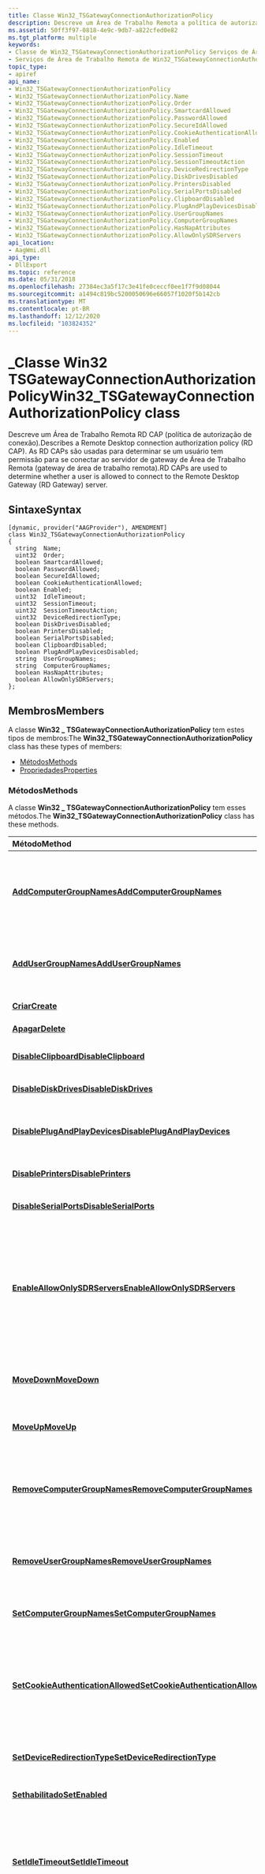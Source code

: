 ```yaml
---
title: Classe Win32_TSGatewayConnectionAuthorizationPolicy
description: Descreve um Área de Trabalho Remota a política de autorização de conexão (RD \ 160; CAP). RD \ 160; As CAPs são usadas para determinar se um usuário tem permissão para se conectar ao servidor de gateway de Área de Trabalho Remota (gateway de área de trabalho remota).
ms.assetid: 50ff3f97-0818-4e9c-9db7-a822cfed0e82
ms.tgt_platform: multiple
keywords:
- Classe de Win32_TSGatewayConnectionAuthorizationPolicy Serviços de Área de Trabalho Remota
- Serviços de Área de Trabalho Remota de Win32_TSGatewayConnectionAuthorizationPolicy classe, descrita
topic_type:
- apiref
api_name:
- Win32_TSGatewayConnectionAuthorizationPolicy
- Win32_TSGatewayConnectionAuthorizationPolicy.Name
- Win32_TSGatewayConnectionAuthorizationPolicy.Order
- Win32_TSGatewayConnectionAuthorizationPolicy.SmartcardAllowed
- Win32_TSGatewayConnectionAuthorizationPolicy.PasswordAllowed
- Win32_TSGatewayConnectionAuthorizationPolicy.SecureIdAllowed
- Win32_TSGatewayConnectionAuthorizationPolicy.CookieAuthenticationAllowed
- Win32_TSGatewayConnectionAuthorizationPolicy.Enabled
- Win32_TSGatewayConnectionAuthorizationPolicy.IdleTimeout
- Win32_TSGatewayConnectionAuthorizationPolicy.SessionTimeout
- Win32_TSGatewayConnectionAuthorizationPolicy.SessionTimeoutAction
- Win32_TSGatewayConnectionAuthorizationPolicy.DeviceRedirectionType
- Win32_TSGatewayConnectionAuthorizationPolicy.DiskDrivesDisabled
- Win32_TSGatewayConnectionAuthorizationPolicy.PrintersDisabled
- Win32_TSGatewayConnectionAuthorizationPolicy.SerialPortsDisabled
- Win32_TSGatewayConnectionAuthorizationPolicy.ClipboardDisabled
- Win32_TSGatewayConnectionAuthorizationPolicy.PlugAndPlayDevicesDisabled
- Win32_TSGatewayConnectionAuthorizationPolicy.UserGroupNames
- Win32_TSGatewayConnectionAuthorizationPolicy.ComputerGroupNames
- Win32_TSGatewayConnectionAuthorizationPolicy.HasNapAttributes
- Win32_TSGatewayConnectionAuthorizationPolicy.AllowOnlySDRServers
api_location:
- AagWmi.dll
api_type:
- DllExport
ms.topic: reference
ms.date: 05/31/2018
ms.openlocfilehash: 27384ec3a5f17c3e41fe0ceccf0ee1f7f9d08044
ms.sourcegitcommit: a1494c819bc5200050696e66057f1020f5b142cb
ms.translationtype: MT
ms.contentlocale: pt-BR
ms.lasthandoff: 12/12/2020
ms.locfileid: "103824352"
---
```

# <a name="win32_tsgatewayconnectionauthorizationpolicy-class"></a><span data-ttu-id="90a16-106">\_Classe Win32 TSGatewayConnectionAuthorizationPolicy</span><span class="sxs-lookup"><span data-stu-id="90a16-106">Win32\_TSGatewayConnectionAuthorizationPolicy class</span></span>

<span data-ttu-id="90a16-107">Descreve um Área de Trabalho Remota RD CAP (política de autorização de conexão).</span><span class="sxs-lookup"><span data-stu-id="90a16-107">Describes a Remote Desktop connection authorization policy (RD CAP).</span></span> <span data-ttu-id="90a16-108">As RD CAPs são usadas para determinar se um usuário tem permissão para se conectar ao servidor de gateway de Área de Trabalho Remota (gateway de área de trabalho remota).</span><span class="sxs-lookup"><span data-stu-id="90a16-108">RD CAPs are used to determine whether a user is allowed to connect to the Remote Desktop Gateway (RD Gateway) server.</span></span>

## <a name="syntax"></a><span data-ttu-id="90a16-109">Sintaxe</span><span class="sxs-lookup"><span data-stu-id="90a16-109">Syntax</span></span>

``` syntax
[dynamic, provider("AAGProvider"), AMENDMENT]
class Win32_TSGatewayConnectionAuthorizationPolicy
{
  string  Name;
  uint32  Order;
  boolean SmartcardAllowed;
  boolean PasswordAllowed;
  boolean SecureIdAllowed;
  boolean CookieAuthenticationAllowed;
  boolean Enabled;
  uint32  IdleTimeout;
  uint32  SessionTimeout;
  uint32  SessionTimeoutAction;
  uint32  DeviceRedirectionType;
  boolean DiskDrivesDisabled;
  boolean PrintersDisabled;
  boolean SerialPortsDisabled;
  boolean ClipboardDisabled;
  boolean PlugAndPlayDevicesDisabled;
  string  UserGroupNames;
  string  ComputerGroupNames;
  boolean HasNapAttributes;
  boolean AllowOnlySDRServers;
};
```

## <a name="members"></a><span data-ttu-id="90a16-110">Membros</span><span class="sxs-lookup"><span data-stu-id="90a16-110">Members</span></span>

<span data-ttu-id="90a16-111">A classe **Win32 \_ TSGatewayConnectionAuthorizationPolicy** tem estes tipos de membros:</span><span class="sxs-lookup"><span data-stu-id="90a16-111">The **Win32\_TSGatewayConnectionAuthorizationPolicy** class has these types of members:</span></span>

-   [<span data-ttu-id="90a16-112">Métodos</span><span class="sxs-lookup"><span data-stu-id="90a16-112">Methods</span></span>](#methods)
-   [<span data-ttu-id="90a16-113">Propriedades</span><span class="sxs-lookup"><span data-stu-id="90a16-113">Properties</span></span>](#properties)

### <a name="methods"></a><span data-ttu-id="90a16-114">Métodos</span><span class="sxs-lookup"><span data-stu-id="90a16-114">Methods</span></span>

<span data-ttu-id="90a16-115">A classe **Win32 \_ TSGatewayConnectionAuthorizationPolicy** tem esses métodos.</span><span class="sxs-lookup"><span data-stu-id="90a16-115">The **Win32\_TSGatewayConnectionAuthorizationPolicy** class has these methods.</span></span>



| <span data-ttu-id="90a16-116">Método</span><span class="sxs-lookup"><span data-stu-id="90a16-116">Method</span></span>                                                                                                                | <span data-ttu-id="90a16-117">Descrição</span><span class="sxs-lookup"><span data-stu-id="90a16-117">Description</span></span>                                                                                                                                                                     |
|:----------------------------------------------------------------------------------------------------------------------|:--------------------------------------------------------------------------------------------------------------------------------------------------------------------------------|
| [<span data-ttu-id="90a16-118">**AddComputerGroupNames**</span><span class="sxs-lookup"><span data-stu-id="90a16-118">**AddComputerGroupNames**</span></span>](addcomputergroupnames-win32-tsgatewayconnectionauthorizationpolicy.md)                   | <span data-ttu-id="90a16-119">Adiciona os nomes de grupo de computadores especificados à propriedade **ComputerGroupNames** .</span><span class="sxs-lookup"><span data-stu-id="90a16-119">Adds the specified computer group names to the **ComputerGroupNames** property.</span></span><br/>                                                                                      |
| [<span data-ttu-id="90a16-120">**AddUserGroupNames**</span><span class="sxs-lookup"><span data-stu-id="90a16-120">**AddUserGroupNames**</span></span>](addusergroupnames-win32-tsgatewayconnectionauthorizationpolicy.md)                           | <span data-ttu-id="90a16-121">Adiciona os nomes de grupos de usuários especificados à propriedade **Usergroupnames** .</span><span class="sxs-lookup"><span data-stu-id="90a16-121">Adds the specified user group names to the **UserGroupNames** property.</span></span><br/>                                                                                              |
| [<span data-ttu-id="90a16-122">**Criar**</span><span class="sxs-lookup"><span data-stu-id="90a16-122">**Create**</span></span>](create-win32-tsgatewayconnectionauthorizationpolicy.md)                                                 | <span data-ttu-id="90a16-123">Cria um RD CAP.</span><span class="sxs-lookup"><span data-stu-id="90a16-123">Creates an RD CAP.</span></span><br/>                                                                                                                                                   |
| [<span data-ttu-id="90a16-124">**Apagar**</span><span class="sxs-lookup"><span data-stu-id="90a16-124">**Delete**</span></span>](delete-win32-tsgatewayconnectionauthorizationpolicy.md)                                                 | <span data-ttu-id="90a16-125">Exclui o RD CAP atual.</span><span class="sxs-lookup"><span data-stu-id="90a16-125">Deletes the current RD CAP.</span></span><br/>                                                                                                                                          |
| [<span data-ttu-id="90a16-126">**DisableClipboard**</span><span class="sxs-lookup"><span data-stu-id="90a16-126">**DisableClipboard**</span></span>](disableclipboard-win32-tsgatewayconnectionauthorizationpolicy.md)                             | <span data-ttu-id="90a16-127">Define a propriedade **ClipboardDisabled** .</span><span class="sxs-lookup"><span data-stu-id="90a16-127">Sets the **ClipboardDisabled** property.</span></span><br/>                                                                                                                             |
| [<span data-ttu-id="90a16-128">**DisableDiskDrives**</span><span class="sxs-lookup"><span data-stu-id="90a16-128">**DisableDiskDrives**</span></span>](disablediskdrives-win32-tsgatewayconnectionauthorizationpolicy.md)                           | <span data-ttu-id="90a16-129">Define a propriedade **DiskDrivesDisabled** .</span><span class="sxs-lookup"><span data-stu-id="90a16-129">Sets the **DiskDrivesDisabled** property.</span></span><br/>                                                                                                                            |
| [<span data-ttu-id="90a16-130">**DisablePlugAndPlayDevices**</span><span class="sxs-lookup"><span data-stu-id="90a16-130">**DisablePlugAndPlayDevices**</span></span>](disableplugandplaydevices-win32-tsgatewayconnectionauthorizationpolicy.md)           | <span data-ttu-id="90a16-131">Define a propriedade **PlugAndPlayDevicesDisabled** .</span><span class="sxs-lookup"><span data-stu-id="90a16-131">Sets the **PlugAndPlayDevicesDisabled** property.</span></span><br/>                                                                                                                    |
| [<span data-ttu-id="90a16-132">**DisablePrinters**</span><span class="sxs-lookup"><span data-stu-id="90a16-132">**DisablePrinters**</span></span>](disableprinters-win32-tsgatewayconnectionauthorizationpolicy.md)                               | <span data-ttu-id="90a16-133">Define a propriedade **PrintersDisabled** .</span><span class="sxs-lookup"><span data-stu-id="90a16-133">Sets the **PrintersDisabled** property.</span></span><br/>                                                                                                                              |
| [<span data-ttu-id="90a16-134">**DisableSerialPorts**</span><span class="sxs-lookup"><span data-stu-id="90a16-134">**DisableSerialPorts**</span></span>](disableserialports-win32-tsgatewayconnectionauthorizationpolicy.md)                         | <span data-ttu-id="90a16-135">Define a propriedade **SerialPortsDisabled** .</span><span class="sxs-lookup"><span data-stu-id="90a16-135">Sets the **SerialPortsDisabled** property.</span></span><br/>                                                                                                                           |
| [<span data-ttu-id="90a16-136">**EnableAllowOnlySDRServers**</span><span class="sxs-lookup"><span data-stu-id="90a16-136">**EnableAllowOnlySDRServers**</span></span>](win32-tsgatewayconnectionauthorizationpolicy-enableallowonlysdrservers.md)           | <span data-ttu-id="90a16-137">Usado para alternar a propriedade **AllowOnlySDRServers**</span><span class="sxs-lookup"><span data-stu-id="90a16-137">Used to toggle the **AllowOnlySDRServers** property</span></span><br/> <span data-ttu-id="90a16-138">**Windows Server 2008:** Esse método não está disponível antes do Windows Server 2008 R2.</span><span class="sxs-lookup"><span data-stu-id="90a16-138">**Windows Server 2008:** This method is not available before Windows Server 2008 R2.</span></span><br/>                  |
| [<span data-ttu-id="90a16-139">**MoveDown**</span><span class="sxs-lookup"><span data-stu-id="90a16-139">**MoveDown**</span></span>](movedown-win32-tsgatewayconnectionauthorizationpolicy.md)                                             | <span data-ttu-id="90a16-140">Move a RD CAP atual uma posição para baixo na lista.</span><span class="sxs-lookup"><span data-stu-id="90a16-140">Moves the current RD CAP one position down in the list.</span></span><br/>                                                                                                              |
| [<span data-ttu-id="90a16-141">**MoveUp**</span><span class="sxs-lookup"><span data-stu-id="90a16-141">**MoveUp**</span></span>](moveup-win32-tsgatewayconnectionauthorizationpolicy.md)                                                 | <span data-ttu-id="90a16-142">Move a RD CAP atual uma posição para cima na lista.</span><span class="sxs-lookup"><span data-stu-id="90a16-142">Moves the current RD CAP one position up in the list.</span></span><br/>                                                                                                                |
| [<span data-ttu-id="90a16-143">**RemoveComputerGroupNames**</span><span class="sxs-lookup"><span data-stu-id="90a16-143">**RemoveComputerGroupNames**</span></span>](removecomputergroupnames-win32-tsgatewayconnectionauthorizationpolicy.md)             | <span data-ttu-id="90a16-144">Remove os nomes de grupos de computadores especificados da propriedade **ComputerGroupNames** .</span><span class="sxs-lookup"><span data-stu-id="90a16-144">Removes the specified computer group names from the **ComputerGroupNames** property.</span></span><br/>                                                                                 |
| [<span data-ttu-id="90a16-145">**RemoveUserGroupNames**</span><span class="sxs-lookup"><span data-stu-id="90a16-145">**RemoveUserGroupNames**</span></span>](removeusergroupnames-win32-tsgatewayconnectionauthorizationpolicy.md)                     | <span data-ttu-id="90a16-146">Remove os nomes de grupo de usuários especificados da propriedade **Usergroupnames** .</span><span class="sxs-lookup"><span data-stu-id="90a16-146">Removes specified user group names from the **UserGroupNames** property.</span></span><br/>                                                                                             |
| [<span data-ttu-id="90a16-147">**SetComputerGroupNames**</span><span class="sxs-lookup"><span data-stu-id="90a16-147">**SetComputerGroupNames**</span></span>](setcomputergroupnames-win32-tsgatewayconnectionauthorizationpolicy.md)                   | <span data-ttu-id="90a16-148">Define a propriedade **ComputerGroupNames** .</span><span class="sxs-lookup"><span data-stu-id="90a16-148">Sets the **ComputerGroupNames** property.</span></span><br/>                                                                                                                            |
| [<span data-ttu-id="90a16-149">**SetCookieAuthenticationAllowed**</span><span class="sxs-lookup"><span data-stu-id="90a16-149">**SetCookieAuthenticationAllowed**</span></span>](setcookieauthenticationallowed-win32-tsgatewayconnectionauthorizationpolicy.md) | <span data-ttu-id="90a16-150">Define a propriedade **CookieAuthenticationAllowed** .</span><span class="sxs-lookup"><span data-stu-id="90a16-150">Sets the **CookieAuthenticationAllowed** property.</span></span><br/> <span data-ttu-id="90a16-151">**Windows Server 2008:** Este método não está disponível.</span><span class="sxs-lookup"><span data-stu-id="90a16-151">**Windows Server 2008:** This method is not available.</span></span><br/>                                                 |
| [<span data-ttu-id="90a16-152">**SetDeviceRedirectionType**</span><span class="sxs-lookup"><span data-stu-id="90a16-152">**SetDeviceRedirectionType**</span></span>](setdeviceredirectiontype-win32-tsgatewayconnectionauthorizationpolicy.md)             | <span data-ttu-id="90a16-153">Define a propriedade **DeviceRedirectionType** .</span><span class="sxs-lookup"><span data-stu-id="90a16-153">Sets the **DeviceRedirectionType** property.</span></span><br/>                                                                                                                         |
| [<span data-ttu-id="90a16-154">**Sethabilitado**</span><span class="sxs-lookup"><span data-stu-id="90a16-154">**SetEnabled**</span></span>](setenabled-win32-tsgatewayconnectionauthorizationpolicy.md)                                         | <span data-ttu-id="90a16-155">Habilita ou desabilita a RD CAP atual.</span><span class="sxs-lookup"><span data-stu-id="90a16-155">Enables or disables the current RD CAP.</span></span><br/>                                                                                                                              |
| [<span data-ttu-id="90a16-156">**SetIdleTimeout**</span><span class="sxs-lookup"><span data-stu-id="90a16-156">**SetIdleTimeout**</span></span>](setidletimeout-win32-tsgatewayconnectionauthorizationpolicy.md)                                 | <span data-ttu-id="90a16-157">Define a propriedade **IdleTimeout** .</span><span class="sxs-lookup"><span data-stu-id="90a16-157">Sets the **IdleTimeout** property.</span></span><br/> <span data-ttu-id="90a16-158">**Windows Server 2008:** Esse método não está disponível antes do Windows Server 2008 R2.</span><span class="sxs-lookup"><span data-stu-id="90a16-158">**Windows Server 2008:** This method is not available before Windows Server 2008 R2.</span></span><br/>                                   |
| [<span data-ttu-id="90a16-159">**SetName**</span><span class="sxs-lookup"><span data-stu-id="90a16-159">**SetName**</span></span>](setname-win32-tsgatewayconnectionauthorizationpolicy.md)                                               | <span data-ttu-id="90a16-160">Define um novo nome para este RD CAP.</span><span class="sxs-lookup"><span data-stu-id="90a16-160">Sets a new name for this RD CAP.</span></span> <span data-ttu-id="90a16-161">Esse método garante que os nomes serão exclusivos.</span><span class="sxs-lookup"><span data-stu-id="90a16-161">This method ensures that names will be unique.</span></span><br/>                                                                                      |
| [<span data-ttu-id="90a16-162">**SetPasswordAllowed**</span><span class="sxs-lookup"><span data-stu-id="90a16-162">**SetPasswordAllowed**</span></span>](setpasswordallowed-win32-tsgatewayconnectionauthorizationpolicy.md)                         | <span data-ttu-id="90a16-163">Define a propriedade **PasswordAllowed** .</span><span class="sxs-lookup"><span data-stu-id="90a16-163">Sets the **PasswordAllowed** property.</span></span><br/>                                                                                                                               |
| [<span data-ttu-id="90a16-164">**SetSecureIdAllowed**</span><span class="sxs-lookup"><span data-stu-id="90a16-164">**SetSecureIdAllowed**</span></span>](setsecureidallowed-win32-tsgatewayconnectionauthorizationpolicy.md)                         | <span data-ttu-id="90a16-165">Define a propriedade **SecureIdAllowed** .</span><span class="sxs-lookup"><span data-stu-id="90a16-165">Sets the **SecureIdAllowed** property.</span></span><br/> <span data-ttu-id="90a16-166">**Windows Server 2008:** Esse método é reservado para uso futuro.</span><span class="sxs-lookup"><span data-stu-id="90a16-166">**Windows Server 2008:** This method is reserved for future use.</span></span><br/>                                                   |
| [<span data-ttu-id="90a16-167">**SetSessionTimeout**</span><span class="sxs-lookup"><span data-stu-id="90a16-167">**SetSessionTimeout**</span></span>](setsessiontimeout-win32-tsgatewayconnectionauthorizationpolicy.md)                           | <span data-ttu-id="90a16-168">Define as propriedades **SessionTimeout** e **SessionTimeoutAction** .</span><span class="sxs-lookup"><span data-stu-id="90a16-168">Sets the **SessionTimeout** and **SessionTimeoutAction** properties.</span></span><br/> <span data-ttu-id="90a16-169">**Windows Server 2008:** Esse método não está disponível antes do Windows Server 2008 R2.</span><span class="sxs-lookup"><span data-stu-id="90a16-169">**Windows Server 2008:** This method is not available before Windows Server 2008 R2.</span></span><br/> |
| [<span data-ttu-id="90a16-170">**SetSmartcardAllowed**</span><span class="sxs-lookup"><span data-stu-id="90a16-170">**SetSmartcardAllowed**</span></span>](setsmartcardallowed-win32-tsgatewayconnectionauthorizationpolicy.md)                       | <span data-ttu-id="90a16-171">Define a propriedade **SmartcardAllowed** .</span><span class="sxs-lookup"><span data-stu-id="90a16-171">Sets the **SmartcardAllowed** property.</span></span><br/>                                                                                                                              |
| [<span data-ttu-id="90a16-172">**SetUserGroupNames**</span><span class="sxs-lookup"><span data-stu-id="90a16-172">**SetUserGroupNames**</span></span>](setusergroupnames-win32-tsgatewayconnectionauthorizationpolicy.md)                           | <span data-ttu-id="90a16-173">Define a propriedade **Usergroupnames** .</span><span class="sxs-lookup"><span data-stu-id="90a16-173">Sets the **UserGroupNames** property.</span></span><br/>                                                                                                                                |
| [<span data-ttu-id="90a16-174">**Cumulativo**</span><span class="sxs-lookup"><span data-stu-id="90a16-174">**Update**</span></span>](update-win32-tsgatewayconnectionauthorizationpolicy.md)                                                 | <span data-ttu-id="90a16-175">Atualiza o RD CAP atual.</span><span class="sxs-lookup"><span data-stu-id="90a16-175">Updates the current RD CAP.</span></span><br/>                                                                                                                                          |



 

### <a name="properties"></a><span data-ttu-id="90a16-176">Propriedades</span><span class="sxs-lookup"><span data-stu-id="90a16-176">Properties</span></span>

<span data-ttu-id="90a16-177">A classe **Win32 \_ TSGatewayConnectionAuthorizationPolicy** tem essas propriedades.</span><span class="sxs-lookup"><span data-stu-id="90a16-177">The **Win32\_TSGatewayConnectionAuthorizationPolicy** class has these properties.</span></span>

<dl> <dt>

<span data-ttu-id="90a16-178">**AllowOnlySDRServers**</span><span class="sxs-lookup"><span data-stu-id="90a16-178">**AllowOnlySDRServers**</span></span>
</dt> <dd> <dl> <dt>

<span data-ttu-id="90a16-179">Tipo de dados: **booliano**</span><span class="sxs-lookup"><span data-stu-id="90a16-179">Data type: **boolean**</span></span>
</dt> <dt>

<span data-ttu-id="90a16-180">Tipo de acesso: Somente leitura</span><span class="sxs-lookup"><span data-stu-id="90a16-180">Access type: Read-only</span></span>
</dt> </dl>

<span data-ttu-id="90a16-181">Indica se as conexões são permitidas apenas para proteger servidores RDS do redirecionamento de dispositivo (SDR).</span><span class="sxs-lookup"><span data-stu-id="90a16-181">Indicates whether connections allowed only to secure device redirection (SDR) RDS servers.</span></span> <span data-ttu-id="90a16-182">Essa propriedade pode ser definida usando o método [**EnableAllowOnlySDRServers**](win32-tsgatewayconnectionauthorizationpolicy-enableallowonlysdrservers.md) .</span><span class="sxs-lookup"><span data-stu-id="90a16-182">This property can be set using the [**EnableAllowOnlySDRServers**](win32-tsgatewayconnectionauthorizationpolicy-enableallowonlysdrservers.md) method.</span></span>

<span data-ttu-id="90a16-183">**Windows Server 2008:** Essa propriedade não está disponível antes do Windows Server 2008 R2.</span><span class="sxs-lookup"><span data-stu-id="90a16-183">**Windows Server 2008:** This property is not available before Windows Server 2008 R2.</span></span>

</dd> <dt>

<span data-ttu-id="90a16-184">**ClipboardDisabled**</span><span class="sxs-lookup"><span data-stu-id="90a16-184">**ClipboardDisabled**</span></span>
</dt> <dd> <dl> <dt>

<span data-ttu-id="90a16-185">Tipo de dados: **booliano**</span><span class="sxs-lookup"><span data-stu-id="90a16-185">Data type: **boolean**</span></span>
</dt> <dt>

<span data-ttu-id="90a16-186">Tipo de acesso: Somente leitura</span><span class="sxs-lookup"><span data-stu-id="90a16-186">Access type: Read-only</span></span>
</dt> </dl>

<span data-ttu-id="90a16-187">Indica se o redirecionamento da área de transferência será desabilitado.</span><span class="sxs-lookup"><span data-stu-id="90a16-187">Indicates if clipboard redirection will be disabled.</span></span> <span data-ttu-id="90a16-188">Essa propriedade terá efeito somente se a propriedade **DeviceRedirectionType** tiver um valor de "2".</span><span class="sxs-lookup"><span data-stu-id="90a16-188">This property has an effect only if the **DeviceRedirectionType** property has a value of "2".</span></span>

</dd> <dt>

<span data-ttu-id="90a16-189">**ComputerGroupNames**</span><span class="sxs-lookup"><span data-stu-id="90a16-189">**ComputerGroupNames**</span></span>
</dt> <dd> <dl> <dt>

<span data-ttu-id="90a16-190">Tipo de dados: **cadeia de caracteres**</span><span class="sxs-lookup"><span data-stu-id="90a16-190">Data type: **string**</span></span>
</dt> <dt>

<span data-ttu-id="90a16-191">Tipo de acesso: Somente leitura</span><span class="sxs-lookup"><span data-stu-id="90a16-191">Access type: Read-only</span></span>
</dt> </dl>

<span data-ttu-id="90a16-192">Lista de nomes de grupos de computadores separados por ponto e vírgula.</span><span class="sxs-lookup"><span data-stu-id="90a16-192">List of semicolon-separated computer group names.</span></span> <span data-ttu-id="90a16-193">Esse valor pode estar vazio.</span><span class="sxs-lookup"><span data-stu-id="90a16-193">This value can be empty.</span></span> <span data-ttu-id="90a16-194">Os nomes são do formato *domínio \\ ComputerGroupName*.</span><span class="sxs-lookup"><span data-stu-id="90a16-194">The names are of the format *Domain\\ComputerGroupName*.</span></span> <span data-ttu-id="90a16-195">Se um valor for especificado, o computador cliente deverá pertencer a um desses grupos de computadores para que o usuário acesse o servidor de gateway de área de trabalho remota.</span><span class="sxs-lookup"><span data-stu-id="90a16-195">If a value is specified, then the client computer must belong to one of these computer groups for the user to access the RD Gateway server.</span></span>

</dd> <dt>

<span data-ttu-id="90a16-196">**CookieAuthenticationAllowed**</span><span class="sxs-lookup"><span data-stu-id="90a16-196">**CookieAuthenticationAllowed**</span></span>
</dt> <dd> <dl> <dt>

<span data-ttu-id="90a16-197">Tipo de dados: **booliano**</span><span class="sxs-lookup"><span data-stu-id="90a16-197">Data type: **boolean**</span></span>
</dt> <dt>

<span data-ttu-id="90a16-198">Tipo de acesso: Somente leitura</span><span class="sxs-lookup"><span data-stu-id="90a16-198">Access type: Read-only</span></span>
</dt> </dl>

<span data-ttu-id="90a16-199">Indica se a autenticação de cookie pode ser usada para se conectar ao servidor de gateway de área de trabalho remota.</span><span class="sxs-lookup"><span data-stu-id="90a16-199">Indicates if cookie authentication can be used to connect to the RD Gateway server.</span></span> <span data-ttu-id="90a16-200">Essa propriedade pode ser definida usando o método [**SetCookieAuthenticationAllowed**](setcookieauthenticationallowed-win32-tsgatewayconnectionauthorizationpolicy.md) .</span><span class="sxs-lookup"><span data-stu-id="90a16-200">This property can be set by using the [**SetCookieAuthenticationAllowed**](setcookieauthenticationallowed-win32-tsgatewayconnectionauthorizationpolicy.md) method.</span></span>

<span data-ttu-id="90a16-201">**Windows Server 2008:** Esta propriedade não está disponível.</span><span class="sxs-lookup"><span data-stu-id="90a16-201">**Windows Server 2008:** This property is not available.</span></span>

</dd> <dt>

<span data-ttu-id="90a16-202">**DeviceRedirectionType**</span><span class="sxs-lookup"><span data-stu-id="90a16-202">**DeviceRedirectionType**</span></span>
</dt> <dd> <dl> <dt>

<span data-ttu-id="90a16-203">Tipo de dados: **UInt32**</span><span class="sxs-lookup"><span data-stu-id="90a16-203">Data type: **uint32**</span></span>
</dt> <dt>

<span data-ttu-id="90a16-204">Tipo de acesso: Somente leitura</span><span class="sxs-lookup"><span data-stu-id="90a16-204">Access type: Read-only</span></span>
</dt> </dl>

<span data-ttu-id="90a16-205">Especifica quais dispositivos serão redirecionados.</span><span class="sxs-lookup"><span data-stu-id="90a16-205">Specifies which devices will be redirected.</span></span>

<dt>

<span data-ttu-id="90a16-206">0</span><span class="sxs-lookup"><span data-stu-id="90a16-206">0</span></span>
</dt> <dd>

<span data-ttu-id="90a16-207">Todos os dispositivos serão redirecionados.</span><span class="sxs-lookup"><span data-stu-id="90a16-207">All devices will be redirected.</span></span>

</dd> <dt>

<span data-ttu-id="90a16-208">1</span><span class="sxs-lookup"><span data-stu-id="90a16-208">1</span></span>
</dt> <dd>

<span data-ttu-id="90a16-209">Nenhum dispositivo será redirecionado.</span><span class="sxs-lookup"><span data-stu-id="90a16-209">No devices will be redirected.</span></span>

</dd> <dt>

<span data-ttu-id="90a16-210">2</span><span class="sxs-lookup"><span data-stu-id="90a16-210">2</span></span>
</dt> <dd>

<span data-ttu-id="90a16-211">Os dispositivos especificados não serão redirecionados.</span><span class="sxs-lookup"><span data-stu-id="90a16-211">Specified devices will not be redirected.</span></span> <span data-ttu-id="90a16-212">As propriedades **DiskDrivesDisabled**, **PrintersDisabled**, **SerialPortsDisabled**, **ClipboardDisabled** e **PlugAndPlayDevicesDisabled** controlam quais dispositivos não serão redirecionados.</span><span class="sxs-lookup"><span data-stu-id="90a16-212">The **DiskDrivesDisabled**, **PrintersDisabled**, **SerialPortsDisabled**, **ClipboardDisabled**, and **PlugAndPlayDevicesDisabled** properties control which devices will not be redirected.</span></span>

</dd> </dl>

</dd> <dt>

<span data-ttu-id="90a16-213">**DiskDrivesDisabled**</span><span class="sxs-lookup"><span data-stu-id="90a16-213">**DiskDrivesDisabled**</span></span>
</dt> <dd> <dl> <dt>

<span data-ttu-id="90a16-214">Tipo de dados: **booliano**</span><span class="sxs-lookup"><span data-stu-id="90a16-214">Data type: **boolean**</span></span>
</dt> <dt>

<span data-ttu-id="90a16-215">Tipo de acesso: Somente leitura</span><span class="sxs-lookup"><span data-stu-id="90a16-215">Access type: Read-only</span></span>
</dt> </dl>

<span data-ttu-id="90a16-216">Indica se o redirecionamento de unidade de disco será desabilitado.</span><span class="sxs-lookup"><span data-stu-id="90a16-216">Indicates if disk drive redirection will be disabled.</span></span> <span data-ttu-id="90a16-217">Essa propriedade terá efeito somente se a propriedade **DeviceRedirectionType** tiver um valor de "2".</span><span class="sxs-lookup"><span data-stu-id="90a16-217">This property has an effect only if the **DeviceRedirectionType** property has a value of "2".</span></span>

</dd> <dt>

<span data-ttu-id="90a16-218">**Enabled**</span><span class="sxs-lookup"><span data-stu-id="90a16-218">**Enabled**</span></span>
</dt> <dd> <dl> <dt>

<span data-ttu-id="90a16-219">Tipo de dados: **booliano**</span><span class="sxs-lookup"><span data-stu-id="90a16-219">Data type: **boolean**</span></span>
</dt> <dt>

<span data-ttu-id="90a16-220">Tipo de acesso: Somente leitura</span><span class="sxs-lookup"><span data-stu-id="90a16-220">Access type: Read-only</span></span>
</dt> </dl>

<span data-ttu-id="90a16-221">Indica se este RD CAP será usado para avaliar um usuário para autorização.</span><span class="sxs-lookup"><span data-stu-id="90a16-221">Indicates whether this RD CAP will be used to evaluate a user for authorization.</span></span>

</dd> <dt>

<span data-ttu-id="90a16-222">**HasNapAttributes**</span><span class="sxs-lookup"><span data-stu-id="90a16-222">**HasNapAttributes**</span></span>
</dt> <dd> <dl> <dt>

<span data-ttu-id="90a16-223">Tipo de dados: **booliano**</span><span class="sxs-lookup"><span data-stu-id="90a16-223">Data type: **boolean**</span></span>
</dt> <dt>

<span data-ttu-id="90a16-224">Tipo de acesso: Somente leitura</span><span class="sxs-lookup"><span data-stu-id="90a16-224">Access type: Read-only</span></span>
</dt> </dl>

<span data-ttu-id="90a16-225">Indica se o RD CAP usa atributos NAP (proteção de acesso à rede).</span><span class="sxs-lookup"><span data-stu-id="90a16-225">Indicates if the RD CAP uses Network Access Protection (NAP) attributes.</span></span>

</dd> <dt>

<span data-ttu-id="90a16-226">**IdleTimeout**</span><span class="sxs-lookup"><span data-stu-id="90a16-226">**IdleTimeout**</span></span>
</dt> <dd> <dl> <dt>

<span data-ttu-id="90a16-227">Tipo de dados: **UInt32**</span><span class="sxs-lookup"><span data-stu-id="90a16-227">Data type: **uint32**</span></span>
</dt> <dt>

<span data-ttu-id="90a16-228">Tipo de acesso: Somente leitura</span><span class="sxs-lookup"><span data-stu-id="90a16-228">Access type: Read-only</span></span>
</dt> </dl>

<span data-ttu-id="90a16-229">O valor de tempo limite de ociosidade, em minutos.</span><span class="sxs-lookup"><span data-stu-id="90a16-229">The idle timeout value, in minutes.</span></span> <span data-ttu-id="90a16-230">Um valor de 0 significa que não há nenhum tempo limite.</span><span class="sxs-lookup"><span data-stu-id="90a16-230">A value of 0 means there is no timeout.</span></span> <span data-ttu-id="90a16-231">Essa propriedade pode ser definida usando o método [**SetIdleTimeout**](setidletimeout-win32-tsgatewayconnectionauthorizationpolicy.md) .</span><span class="sxs-lookup"><span data-stu-id="90a16-231">This property can be set by using the [**SetIdleTimeout**](setidletimeout-win32-tsgatewayconnectionauthorizationpolicy.md) method.</span></span>

<span data-ttu-id="90a16-232">**Windows Server 2008:** Esta propriedade não está disponível.</span><span class="sxs-lookup"><span data-stu-id="90a16-232">**Windows Server 2008:** This property is not available.</span></span>

</dd> <dt>

<span data-ttu-id="90a16-233">**Nome**</span><span class="sxs-lookup"><span data-stu-id="90a16-233">**Name**</span></span>
</dt> <dd> <dl> <dt>

<span data-ttu-id="90a16-234">Tipo de dados: **cadeia de caracteres**</span><span class="sxs-lookup"><span data-stu-id="90a16-234">Data type: **string**</span></span>
</dt> <dt>

<span data-ttu-id="90a16-235">Tipo de acesso: Somente leitura</span><span class="sxs-lookup"><span data-stu-id="90a16-235">Access type: Read-only</span></span>
</dt> <dt>

<span data-ttu-id="90a16-236">Qualificadores: [ **chave**](/windows/desktop/WmiSdk/key-qualifier)</span><span class="sxs-lookup"><span data-stu-id="90a16-236">Qualifiers: [**key**](/windows/desktop/WmiSdk/key-qualifier)</span></span>
</dt> </dl>

<span data-ttu-id="90a16-237">Nome do RD CAP.</span><span class="sxs-lookup"><span data-stu-id="90a16-237">Name of the RD CAP.</span></span>

</dd> <dt>

<span data-ttu-id="90a16-238">**Ordem**</span><span class="sxs-lookup"><span data-stu-id="90a16-238">**Order**</span></span>
</dt> <dd> <dl> <dt>

<span data-ttu-id="90a16-239">Tipo de dados: **UInt32**</span><span class="sxs-lookup"><span data-stu-id="90a16-239">Data type: **uint32**</span></span>
</dt> <dt>

<span data-ttu-id="90a16-240">Tipo de acesso: Somente leitura</span><span class="sxs-lookup"><span data-stu-id="90a16-240">Access type: Read-only</span></span>
</dt> </dl>

<span data-ttu-id="90a16-241">Ordem de avaliação do RD CAP.</span><span class="sxs-lookup"><span data-stu-id="90a16-241">Evaluation order of the RD CAP.</span></span> <span data-ttu-id="90a16-242">A primeira RD CAP avaliada tem um valor de "1".</span><span class="sxs-lookup"><span data-stu-id="90a16-242">The first RD CAP evaluated has a value of "1".</span></span> <span data-ttu-id="90a16-243">A propriedade **Order** pode ser alterada quando os [**métodos Create**](create-win32-tsgatewayconnectionauthorizationpolicy.md), [**delete**](delete-win32-tsgatewayconnectionauthorizationpolicy.md), [**moveUp**](moveup-win32-tsgatewayconnectionauthorizationpolicy.md)ou [**MoveDown**](movedown-win32-tsgatewayconnectionauthorizationpolicy.md) são chamados.</span><span class="sxs-lookup"><span data-stu-id="90a16-243">The **Order** property can be changed when the [**Create**](create-win32-tsgatewayconnectionauthorizationpolicy.md), [**Delete**](delete-win32-tsgatewayconnectionauthorizationpolicy.md), [**MoveUp**](moveup-win32-tsgatewayconnectionauthorizationpolicy.md), or [**MoveDown**](movedown-win32-tsgatewayconnectionauthorizationpolicy.md) methods are called.</span></span>

</dd> <dt>

<span data-ttu-id="90a16-244">**PasswordAllowed**</span><span class="sxs-lookup"><span data-stu-id="90a16-244">**PasswordAllowed**</span></span>
</dt> <dd> <dl> <dt>

<span data-ttu-id="90a16-245">Tipo de dados: **booliano**</span><span class="sxs-lookup"><span data-stu-id="90a16-245">Data type: **boolean**</span></span>
</dt> <dt>

<span data-ttu-id="90a16-246">Tipo de acesso: Somente leitura</span><span class="sxs-lookup"><span data-stu-id="90a16-246">Access type: Read-only</span></span>
</dt> </dl>

<span data-ttu-id="90a16-247">Indica se uma senha pode ser usada para se conectar ao servidor de gateway de área de trabalho remota.</span><span class="sxs-lookup"><span data-stu-id="90a16-247">Indicates if a password can be used to connect to the RD Gateway server.</span></span> <span data-ttu-id="90a16-248">Essa propriedade pode ser alterada usando o método [**SetPasswordAllowed**](setpasswordallowed-win32-tsgatewayconnectionauthorizationpolicy.md) .</span><span class="sxs-lookup"><span data-stu-id="90a16-248">This property can be changed by using the [**SetPasswordAllowed**](setpasswordallowed-win32-tsgatewayconnectionauthorizationpolicy.md) method.</span></span>

</dd> <dt>

<span data-ttu-id="90a16-249">**PlugAndPlayDevicesDisabled**</span><span class="sxs-lookup"><span data-stu-id="90a16-249">**PlugAndPlayDevicesDisabled**</span></span>
</dt> <dd> <dl> <dt>

<span data-ttu-id="90a16-250">Tipo de dados: **booliano**</span><span class="sxs-lookup"><span data-stu-id="90a16-250">Data type: **boolean**</span></span>
</dt> <dt>

<span data-ttu-id="90a16-251">Tipo de acesso: Somente leitura</span><span class="sxs-lookup"><span data-stu-id="90a16-251">Access type: Read-only</span></span>
</dt> </dl>

<span data-ttu-id="90a16-252">Indica se o redirecionamento de dispositivos Plug and Play será desabilitado.</span><span class="sxs-lookup"><span data-stu-id="90a16-252">Indicates if redirection of Plug and Play devices will be disabled.</span></span> <span data-ttu-id="90a16-253">Essa propriedade terá efeito somente se a propriedade **DeviceRedirectionType** tiver um valor de "2".</span><span class="sxs-lookup"><span data-stu-id="90a16-253">This property has an effect only if the **DeviceRedirectionType** property has a value of "2".</span></span>

</dd> <dt>

<span data-ttu-id="90a16-254">**PrintersDisabled**</span><span class="sxs-lookup"><span data-stu-id="90a16-254">**PrintersDisabled**</span></span>
</dt> <dd> <dl> <dt>

<span data-ttu-id="90a16-255">Tipo de dados: **booliano**</span><span class="sxs-lookup"><span data-stu-id="90a16-255">Data type: **boolean**</span></span>
</dt> <dt>

<span data-ttu-id="90a16-256">Tipo de acesso: Somente leitura</span><span class="sxs-lookup"><span data-stu-id="90a16-256">Access type: Read-only</span></span>
</dt> </dl>

<span data-ttu-id="90a16-257">Indica se o redirecionamento de impressora será desabilitado.</span><span class="sxs-lookup"><span data-stu-id="90a16-257">Indicates if printer redirection will be disabled.</span></span> <span data-ttu-id="90a16-258">Essa propriedade terá efeito somente se a propriedade **DeviceRedirectionType** tiver um valor de "2".</span><span class="sxs-lookup"><span data-stu-id="90a16-258">This property has an effect only if the **DeviceRedirectionType** property has a value of "2".</span></span>

</dd> <dt>

<span data-ttu-id="90a16-259">**SecureIdAllowed**</span><span class="sxs-lookup"><span data-stu-id="90a16-259">**SecureIdAllowed**</span></span>
</dt> <dd> <dl> <dt>

<span data-ttu-id="90a16-260">Tipo de dados: **booliano**</span><span class="sxs-lookup"><span data-stu-id="90a16-260">Data type: **boolean**</span></span>
</dt> <dt>

<span data-ttu-id="90a16-261">Tipo de acesso: Somente leitura</span><span class="sxs-lookup"><span data-stu-id="90a16-261">Access type: Read-only</span></span>
</dt> </dl>

<span data-ttu-id="90a16-262">Indica se um identificador seguro pode ser usado para se conectar ao servidor de gateway de área de trabalho remota.</span><span class="sxs-lookup"><span data-stu-id="90a16-262">Indicates if a secure identifier can be used to connect to the RD Gateway server.</span></span>

<span data-ttu-id="90a16-263">**Windows Server 2008:** Essa propriedade não é usada.</span><span class="sxs-lookup"><span data-stu-id="90a16-263">**Windows Server 2008:** This property is not used.</span></span>

</dd> <dt>

<span data-ttu-id="90a16-264">**SerialPortsDisabled**</span><span class="sxs-lookup"><span data-stu-id="90a16-264">**SerialPortsDisabled**</span></span>
</dt> <dd> <dl> <dt>

<span data-ttu-id="90a16-265">Tipo de dados: **booliano**</span><span class="sxs-lookup"><span data-stu-id="90a16-265">Data type: **boolean**</span></span>
</dt> <dt>

<span data-ttu-id="90a16-266">Tipo de acesso: Somente leitura</span><span class="sxs-lookup"><span data-stu-id="90a16-266">Access type: Read-only</span></span>
</dt> </dl>

<span data-ttu-id="90a16-267">Indica se o redirecionamento de porta serial será desabilitado.</span><span class="sxs-lookup"><span data-stu-id="90a16-267">Indicates if serial port redirection will be disabled.</span></span> <span data-ttu-id="90a16-268">Essa propriedade terá efeito somente se a propriedade **DeviceRedirectionType** tiver um valor de "2".</span><span class="sxs-lookup"><span data-stu-id="90a16-268">This property has an effect only if the **DeviceRedirectionType** property has a value of "2".</span></span>

</dd> <dt>

<span data-ttu-id="90a16-269">**SessionTimeout**</span><span class="sxs-lookup"><span data-stu-id="90a16-269">**SessionTimeout**</span></span>
</dt> <dd> <dl> <dt>

<span data-ttu-id="90a16-270">Tipo de dados: **UInt32**</span><span class="sxs-lookup"><span data-stu-id="90a16-270">Data type: **uint32**</span></span>
</dt> <dt>

<span data-ttu-id="90a16-271">Tipo de acesso: Somente leitura</span><span class="sxs-lookup"><span data-stu-id="90a16-271">Access type: Read-only</span></span>
</dt> </dl>

<span data-ttu-id="90a16-272">O valor de tempo limite da sessão, em minutos.</span><span class="sxs-lookup"><span data-stu-id="90a16-272">The session timeout value, in minutes.</span></span> <span data-ttu-id="90a16-273">Um valor de 0 significa que não há nenhum tempo limite.</span><span class="sxs-lookup"><span data-stu-id="90a16-273">A value of 0 means there is no timeout.</span></span> <span data-ttu-id="90a16-274">Essa propriedade pode ser definida usando o método [**SetSessionTimeout**](setsessiontimeout-win32-tsgatewayconnectionauthorizationpolicy.md) .</span><span class="sxs-lookup"><span data-stu-id="90a16-274">This property can be set by using the [**SetSessionTimeout**](setsessiontimeout-win32-tsgatewayconnectionauthorizationpolicy.md) method.</span></span>

<span data-ttu-id="90a16-275">**Windows Server 2008:** Esta propriedade não está disponível.</span><span class="sxs-lookup"><span data-stu-id="90a16-275">**Windows Server 2008:** This property is not available.</span></span>

</dd> <dt>

<span data-ttu-id="90a16-276">**SessionTimeoutAction**</span><span class="sxs-lookup"><span data-stu-id="90a16-276">**SessionTimeoutAction**</span></span>
</dt> <dd> <dl> <dt>

<span data-ttu-id="90a16-277">Tipo de dados: **UInt32**</span><span class="sxs-lookup"><span data-stu-id="90a16-277">Data type: **uint32**</span></span>
</dt> <dt>

<span data-ttu-id="90a16-278">Tipo de acesso: Somente leitura</span><span class="sxs-lookup"><span data-stu-id="90a16-278">Access type: Read-only</span></span>
</dt> </dl>

<span data-ttu-id="90a16-279">Especifica a ação a ser executada no caso de um tempo limite de sessão.</span><span class="sxs-lookup"><span data-stu-id="90a16-279">Specifies the action to be taken in the case of a session timeout.</span></span> <span data-ttu-id="90a16-280">Essa propriedade pode ser definida usando o método [**SetSessionTimeout**](setsessiontimeout-win32-tsgatewayconnectionauthorizationpolicy.md) .</span><span class="sxs-lookup"><span data-stu-id="90a16-280">This property can be set by using the [**SetSessionTimeout**](setsessiontimeout-win32-tsgatewayconnectionauthorizationpolicy.md) method.</span></span>

<span data-ttu-id="90a16-281">Isso pode ser um dos valores a seguir.</span><span class="sxs-lookup"><span data-stu-id="90a16-281">This can be one of the following values.</span></span>

<span data-ttu-id="90a16-282">**Windows Server 2008:** Esta propriedade não está disponível.</span><span class="sxs-lookup"><span data-stu-id="90a16-282">**Windows Server 2008:** This property is not available.</span></span>

<dt>

<span data-ttu-id="90a16-283">0</span><span class="sxs-lookup"><span data-stu-id="90a16-283">0</span></span>
</dt> <dd>

<span data-ttu-id="90a16-284">Desconecte a sessão.</span><span class="sxs-lookup"><span data-stu-id="90a16-284">Disconnect the session.</span></span>

</dd> <dt>

<span data-ttu-id="90a16-285">1</span><span class="sxs-lookup"><span data-stu-id="90a16-285">1</span></span>
</dt> <dd>

<span data-ttu-id="90a16-286">Tentativa de autorizar a sessão novamente.</span><span class="sxs-lookup"><span data-stu-id="90a16-286">Attempt to re-authorize the session.</span></span>

</dd> </dl>

</dd> <dt>

<span data-ttu-id="90a16-287">**SmartcardAllowed**</span><span class="sxs-lookup"><span data-stu-id="90a16-287">**SmartcardAllowed**</span></span>
</dt> <dd> <dl> <dt>

<span data-ttu-id="90a16-288">Tipo de dados: **booliano**</span><span class="sxs-lookup"><span data-stu-id="90a16-288">Data type: **boolean**</span></span>
</dt> <dt>

<span data-ttu-id="90a16-289">Tipo de acesso: Somente leitura</span><span class="sxs-lookup"><span data-stu-id="90a16-289">Access type: Read-only</span></span>
</dt> </dl>

<span data-ttu-id="90a16-290">Indica se um cartão inteligente pode ser usado para se conectar ao servidor de gateway de área de trabalho remota.</span><span class="sxs-lookup"><span data-stu-id="90a16-290">Indicates if a smart card can be used to connect to the RD Gateway server.</span></span> <span data-ttu-id="90a16-291">Essa propriedade pode ser alterada usando o método [**SetSmartcardAllowed**](setsmartcardallowed-win32-tsgatewayconnectionauthorizationpolicy.md) .</span><span class="sxs-lookup"><span data-stu-id="90a16-291">This property can be changed by using the [**SetSmartcardAllowed**](setsmartcardallowed-win32-tsgatewayconnectionauthorizationpolicy.md) method.</span></span>

</dd> <dt>

<span data-ttu-id="90a16-292">**Usergroupnames**</span><span class="sxs-lookup"><span data-stu-id="90a16-292">**UserGroupNames**</span></span>
</dt> <dd> <dl> <dt>

<span data-ttu-id="90a16-293">Tipo de dados: **cadeia de caracteres**</span><span class="sxs-lookup"><span data-stu-id="90a16-293">Data type: **string**</span></span>
</dt> <dt>

<span data-ttu-id="90a16-294">Tipo de acesso: Somente leitura</span><span class="sxs-lookup"><span data-stu-id="90a16-294">Access type: Read-only</span></span>
</dt> </dl>

<span data-ttu-id="90a16-295">Lista de nomes de grupos de usuários separados por ponto e vírgula.</span><span class="sxs-lookup"><span data-stu-id="90a16-295">List of semicolon-separated user group names.</span></span> <span data-ttu-id="90a16-296">Os nomes são do formato *domínio \\ userGroupName*.</span><span class="sxs-lookup"><span data-stu-id="90a16-296">The names are of the format *Domain\\UserGroupName*.</span></span> <span data-ttu-id="90a16-297">Se o usuário pertencer a qualquer um desses grupos de usuários, o usuário terá permissão para acessar o servidor de gateway de área de trabalho remota.</span><span class="sxs-lookup"><span data-stu-id="90a16-297">If the user belongs to any of these user groups, the user will be permitted access to the RD Gateway server.</span></span>

</dd> </dl>

## <a name="remarks"></a><span data-ttu-id="90a16-298">Comentários</span><span class="sxs-lookup"><span data-stu-id="90a16-298">Remarks</span></span>

<span data-ttu-id="90a16-299">Você deve ser um membro do grupo Administradores para usar essa classe.</span><span class="sxs-lookup"><span data-stu-id="90a16-299">You must be a member of the Administrators group to use this class.</span></span>

<span data-ttu-id="90a16-300">Os arquivos de formato MOF (MOF) contêm as definições de classes de Instrumentação de Gerenciamento do Windows (WMI).</span><span class="sxs-lookup"><span data-stu-id="90a16-300">Managed Object Format (MOF) files contain the definitions for Windows Management Instrumentation (WMI) classes.</span></span> <span data-ttu-id="90a16-301">Os arquivos MOF não são instalados como parte do SDK (Software Development Kit) do Microsoft Windows.</span><span class="sxs-lookup"><span data-stu-id="90a16-301">MOF files are not installed as part of the Microsoft Windows Software Development Kit (SDK).</span></span> <span data-ttu-id="90a16-302">Eles são instalados no servidor quando você adiciona a função associada usando o Gerenciador do Servidor.</span><span class="sxs-lookup"><span data-stu-id="90a16-302">They are installed on the server when you add the associated role by using the Server Manager.</span></span> <span data-ttu-id="90a16-303">Para obter mais informações sobre arquivos MOF, consulte [formato MOF (MOF)](/windows/desktop/WmiSdk/managed-object-format--mof-).</span><span class="sxs-lookup"><span data-stu-id="90a16-303">For more information about MOF files, see [Managed Object Format (MOF)](/windows/desktop/WmiSdk/managed-object-format--mof-).</span></span>

## <a name="requirements"></a><span data-ttu-id="90a16-304">Requisitos</span><span class="sxs-lookup"><span data-stu-id="90a16-304">Requirements</span></span>



| <span data-ttu-id="90a16-305">Requisito</span><span class="sxs-lookup"><span data-stu-id="90a16-305">Requirement</span></span> | <span data-ttu-id="90a16-306">Valor</span><span class="sxs-lookup"><span data-stu-id="90a16-306">Value</span></span> |
|-------------------------------------|------------------------------------------------------------------------------------------|
| <span data-ttu-id="90a16-307">Cliente mínimo com suporte</span><span class="sxs-lookup"><span data-stu-id="90a16-307">Minimum supported client</span></span><br/> | <span data-ttu-id="90a16-308">Nenhum compatível</span><span class="sxs-lookup"><span data-stu-id="90a16-308">None supported</span></span><br/>                                                                |
| <span data-ttu-id="90a16-309">Servidor mínimo com suporte</span><span class="sxs-lookup"><span data-stu-id="90a16-309">Minimum supported server</span></span><br/> | <span data-ttu-id="90a16-310">Windows Server 2008</span><span class="sxs-lookup"><span data-stu-id="90a16-310">Windows Server 2008</span></span><br/>                                                           |
| <span data-ttu-id="90a16-311">Namespace</span><span class="sxs-lookup"><span data-stu-id="90a16-311">Namespace</span></span><br/>                | <span data-ttu-id="90a16-312">\\TerminalServices da CIMv2 raiz \\</span><span class="sxs-lookup"><span data-stu-id="90a16-312">Root\\CIMv2\\TerminalServices</span></span><br/>                                                 |
| <span data-ttu-id="90a16-313">MOF</span><span class="sxs-lookup"><span data-stu-id="90a16-313">MOF</span></span><br/>                      | <dl> <span data-ttu-id="90a16-314"><dt>TS. mof</dt></span><span class="sxs-lookup"><span data-stu-id="90a16-314"><dt>TSGateway.mof</dt></span></span> </dl> |
| <span data-ttu-id="90a16-315">DLL</span><span class="sxs-lookup"><span data-stu-id="90a16-315">DLL</span></span><br/>                      | <dl> <span data-ttu-id="90a16-316"><dt>AagWmi.dll</dt></span><span class="sxs-lookup"><span data-stu-id="90a16-316"><dt>AagWmi.dll</dt></span></span> </dl>    |



## <a name="see-also"></a><span data-ttu-id="90a16-317">Confira também</span><span class="sxs-lookup"><span data-stu-id="90a16-317">See also</span></span>

<dl> <dt>

[<span data-ttu-id="90a16-318">**\_TSGatewayConnection Win32**</span><span class="sxs-lookup"><span data-stu-id="90a16-318">**Win32\_TSGatewayConnection**</span></span>](win32-tsgatewayconnection.md)
</dt> <dt>

[<span data-ttu-id="90a16-319">**\_TSGatewayLoadBalancer Win32**</span><span class="sxs-lookup"><span data-stu-id="90a16-319">**Win32\_TSGatewayLoadBalancer**</span></span>](win32-tsgatewayloadbalancer.md)
</dt> <dt>

[<span data-ttu-id="90a16-320">**\_TSGatewayRADIUSServer Win32**</span><span class="sxs-lookup"><span data-stu-id="90a16-320">**Win32\_TSGatewayRADIUSServer**</span></span>](win32-tsgatewayradiusserver.md)
</dt> <dt>

[<span data-ttu-id="90a16-321">**\_TSGatewayResourceAuthorizationPolicy Win32**</span><span class="sxs-lookup"><span data-stu-id="90a16-321">**Win32\_TSGatewayResourceAuthorizationPolicy**</span></span>](win32-tsgatewayresourceauthorizationpolicy.md)
</dt> <dt>

[<span data-ttu-id="90a16-322">**\_TSGatewayResourceGroup Win32**</span><span class="sxs-lookup"><span data-stu-id="90a16-322">**Win32\_TSGatewayResourceGroup**</span></span>](win32-tsgatewayresourcegroup.md)
</dt> <dt>

[<span data-ttu-id="90a16-323">**\_TSGatewayServerSettings Win32**</span><span class="sxs-lookup"><span data-stu-id="90a16-323">**Win32\_TSGatewayServerSettings**</span></span>](win32-tsgatewayserversettings.md)
</dt> </dl>

 

